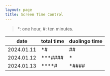 ```yaml
---
layout: page
title: Screen Time Control
---
```


> *: one hour, #: ten minutes.

| date    | total time | duolingo time|
| -------- | ------- | ---- |
|2024.01.11|*#|##|
|2024.01.12|***####|*|
|2024.01.13|****#|*####|
